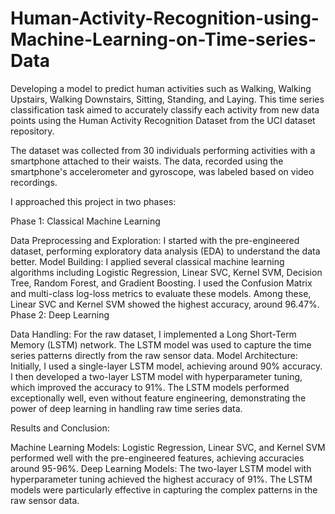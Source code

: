 # Human-Activity-Recognition-using-Machine-Learning-on-Time-series-Data

Developing a model to predict human activities such as Walking, Walking Upstairs, Walking Downstairs, Sitting, Standing, and Laying. This time series classification task aimed to accurately classify each activity from new data points using the Human Activity Recognition Dataset from the UCI dataset repository.

The dataset was collected from 30 individuals performing activities with a smartphone attached to their waists. The data, recorded using the smartphone's accelerometer and gyroscope, was labeled based on video recordings.

I approached this project in two phases:

Phase 1: Classical Machine Learning

Data Preprocessing and Exploration: I started with the pre-engineered dataset, performing exploratory data analysis (EDA) to understand the data better.
Model Building: I applied several classical machine learning algorithms including Logistic Regression, Linear SVC, Kernel SVM, Decision Tree, Random Forest, and Gradient Boosting. I used the Confusion Matrix and multi-class log-loss metrics to evaluate these models. Among these, Linear SVC and Kernel SVM showed the highest accuracy, around 96.47%.
Phase 2: Deep Learning

Data Handling: For the raw dataset, I implemented a Long Short-Term Memory (LSTM) network. The LSTM model was used to capture the time series patterns directly from the raw sensor data.
Model Architecture: Initially, I used a single-layer LSTM model, achieving around 90% accuracy. I then developed a two-layer LSTM model with hyperparameter tuning, which improved the accuracy to 91%.
The LSTM models performed exceptionally well, even without feature engineering, demonstrating the power of deep learning in handling raw time series data.

Results and Conclusion:

Machine Learning Models: Logistic Regression, Linear SVC, and Kernel SVM performed well with the pre-engineered features, achieving accuracies around 95-96%.
Deep Learning Models: The two-layer LSTM model with hyperparameter tuning achieved the highest accuracy of 91%. The LSTM models were particularly effective in capturing the complex patterns in the raw sensor data.
